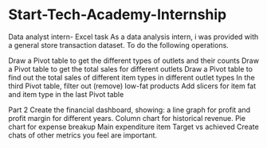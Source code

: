 # Start-Tech-Academy-Internship
Data analyst intern- Excel task
As a data analysis intern, i was provided with a general store transaction dataset. To do the following operations.

Draw a Pivot table to get the different types of outlets and their counts
Draw a Pivot table to get the total sales for different outlets
Draw a Pivot table to find out the total sales of different item types in different outlet types
In the third Pivot table, filter out (remove) low-fat products 
Add slicers for item fat and item type in the last Pivot table

Part 2
Create the financial dashboard, showing:
 a line graph for profit and profit margin for different years.
Column chart for historical revenue. 
Pie chart for expense breakup
Main expenditure item Target vs achieved
Create chats of other metrics you feel are important.

